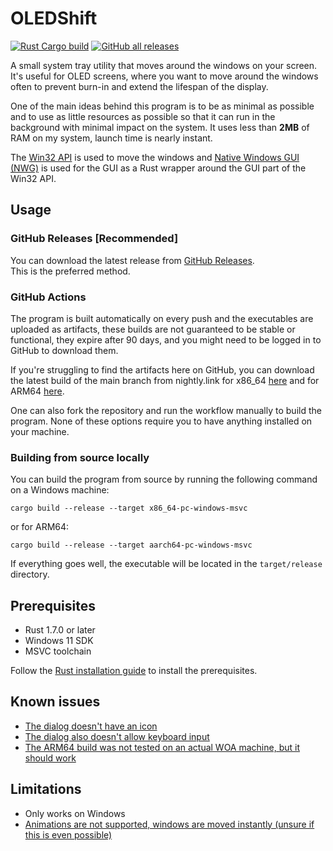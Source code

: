# OLEDShift

[![Rust Cargo build](https://github.com/Marko19907/OLEDShift/actions/workflows/rust.yml/badge.svg)](https://github.com/Marko19907/OLEDShift/actions/workflows/rust.yml)
<a title="Text" href="https://github.com/Marko19907/OLEDShift/releases/latest"><img alt="GitHub all releases" src="https://img.shields.io/github/downloads/Marko19907/OLEDShift/total?label=GitHub%20downloads"></a>

A small system tray utility that moves around the windows on your screen.
It's useful for OLED screens, where you want to move around the windows often to prevent burn-in and extend the lifespan of the display.

One of the main ideas behind this program is to be as minimal as possible and to use as little resources as possible so that it can run in the background with minimal impact on the system.
It uses less than **2MB** of RAM on my system, launch time is nearly instant.

The [Win32 API](https://docs.microsoft.com/en-us/windows/win32/apiindex/windows-api-list) is used to move the windows
and [Native Windows GUI (NWG)](https://github.com/gabdube/native-windows-gui) is used for the GUI as a Rust wrapper around the GUI part of the Win32 API.

## Usage

### GitHub Releases [Recommended]

You can download the latest release from [GitHub Releases](https://github.com/Marko19907/OLEDShift/releases). <br>
This is the preferred method.

### GitHub Actions

The program is built automatically on every push and the executables are uploaded as artifacts, these builds are not guaranteed to be stable or functional, they expire after 90 days, and you might need to be logged in to GitHub to download them.

If you're struggling to find the artifacts here on GitHub, you can download the latest build of the main branch from nightly.link for x86_64 [here](https://nightly.link/Marko19907/OLEDShift/workflows/rust/main/windows-x64-binaries.zip) 
and for ARM64 [here](https://nightly.link/Marko19907/OLEDShift/workflows/rust/main/windows-arm64-binaries.zip).

One can also fork the repository and run the workflow manually to build the program. None of these options require you to have anything installed on your machine.

### Building from source locally

You can build the program from source by running the following command on a Windows machine:

```shell
cargo build --release --target x86_64-pc-windows-msvc
```

or for ARM64:

```shell
cargo build --release --target aarch64-pc-windows-msvc
```

If everything goes well, the executable will be located in the `target/release` directory.


## Prerequisites

- Rust 1.7.0 or later
- Windows 11 SDK
- MSVC toolchain

Follow the [Rust installation guide](https://rust-lang.github.io/rustup/installation/windows-msvc.html) to install the prerequisites.


## Known issues

* [The dialog doesn't have an icon](https://github.com/Marko19907/OLEDShift/issues/3)
* [The dialog also doesn't allow keyboard input](https://github.com/Marko19907/OLEDShift/issues/4)
* [The ARM64 build was not tested on an actual WOA machine, but it should work](https://github.com/Marko19907/OLEDShift/issues/5)

## Limitations

* Only works on Windows
* [Animations are not supported, windows are moved instantly (unsure if this is even possible)](https://github.com/Marko19907/OLEDShift/issues/8)
